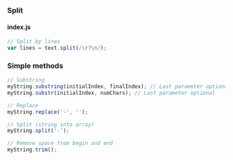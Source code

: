 ### Split

#### index.js
```javascript
// Split by lines
var lines = text.split(/\r?\n/);
```

### Simple methods
```javascript
// Substring
myString.substring(initialIndex, finalIndex); // Last parameter optional
myString.substr(initialIndex, numChars); // Last parameter optional

// Replace
myString.replace('-', '');

// Split (string into array)
myString.split('-');

// Remove space from begin and end
myString.trim();
```


